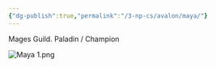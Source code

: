 ```yaml
---
{"dg-publish":true,"permalink":"/3-np-cs/avalon/maya/"}
---
```




Mages Guild.
Paladin / Champion

![Maya 1.png](/img/user/Images/Maya%201.png)